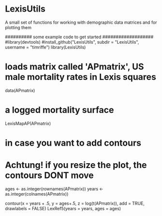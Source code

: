 LexisUtils
==========

A small set of functions for working with demographic data matrices and for plotting them

########## some example code to get started ###################
#library(devtools)
#install_github("LexisUtils", subdir = "LexisUtils", username = "timriffe")
library(LexisUtils)

# loads matrix called 'APmatrix', US male mortality rates in Lexis squares
data(APmatrix) 

# a logged mortality surface
LexisMapAP(APmatrix)
# in case you want to add contours
# Achtung! if you resize the plot, the contours DONT move
ages  <- as.integer(rownames(APmatrix))
years <- as.integer(colnames(APmatrix))

contour(x = years + .5, 
                y = ages+.5,
                z = log(t(APmatrix)),
                add = TRUE, 
                drawlabels = FALSE)
LexRef5(years = years, ages = ages)
